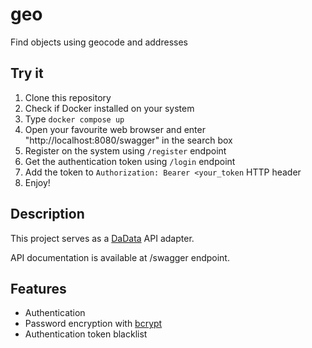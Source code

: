 # geo

Find objects using geocode and addresses

## Try it

1. Clone this repository
2. Check if Docker installed on your system
3. Type `docker compose up`
4. Open your favourite web browser and enter "http://localhost:8080/swagger" in the search box
5. Register on the system using `/register` endpoint
6. Get the authentication token using `/login` endpoint
7. Add the token to `Authorization: Bearer <your_token` HTTP header
8. Enjoy!

## Description

This project serves as a [DaData](https://dadata.ru/api/) API adapter.

API documentation is available at /swagger endpoint.

## Features

- Authentication
- Password encryption with [bcrypt](https://pkg.go.dev/golang.org/x/crypto/bcrypt)
- Authentication token blacklist
